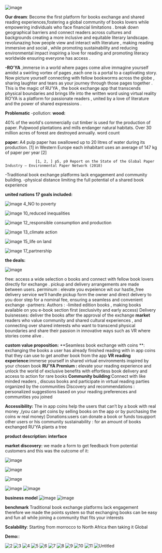 ![image](https://github.com/yasmineMouheti/GDSC-FSA-2024-solutionChallenge-RU-YA/assets/99868650/1dd14fe9-7962-4543-8b06-3c3a14485df3)


**Our dream**:
Become the first platform for books exchange and shared reading experiences,fostering a global community of books lovers while empowering individuals who face financial limitations .
break down geographical barriers and connect readers across cultures and backgrounds  creating a more inclusive and equitable  literary landscape.
revolunazing how people view and interact with literature , making reading immersive and social , while promoting sustainability and reducing environmental impact 
inspiring a love for reading and promoting literacy worldwide ensuring everyone has access .

**-RO’YA** ,immerse in a world where pages come alive
immagine  yourself amidst a swirling vortex of pages ,each one is a portal to a captivating story. Now picture yourself connecting with fellow bookworms across the globe , sharing laughter and tears as your journey through those pages together . This is the magic of RU’YA , the book exchange app that transcends physical boundaries and brings life into the written word using virtual reality
RO’YA  is a platform for  passionate readers , united by a love of literature and the power of shared expressions .


**Problematic**
        -pollution:
**wood:**

40% of the world's commercially cut timber is used for the production of paper.
Pulpwood plantations and mills endanger natural habitats. 
Over 30 million acres of forest are destroyed annually.
word count

**paper:**
A4 pulp paper has swallowed up to 20 litres of water during its production. [1]
in Western Europe each inhabitant uses an average of 147 kg of paper per year [2]

                  [1, 2, ] p5, p9 Report on the State of the Global Paper Industry – Environmental Paper Network (2018)

  -Traditional book exchange platforms lack engagement and community building.
  -physical distance  limiting the full potential of a shared book experience

**united nations 17 goals included:**
                                               

![image](https://github.com/yasmineMouheti/GDSC-FSA-2024-solutionChallenge-RU-YA/assets/99868650/935b7f6e-4e04-4020-8398-809f69a3ce51)
                                         4_NO to poverty  
                                             
![image](https://github.com/yasmineMouheti/GDSC-FSA-2024-solutionChallenge-RU-YA/assets/99868650/157b72a2-ec8a-42bd-8017-9729f7774c44)
                                      10_reduced inequalities 
                                       
![image](https://github.com/yasmineMouheti/GDSC-FSA-2024-solutionChallenge-RU-YA/assets/99868650/a03815af-401c-4c47-93be-d1dba3a807e1)
                                       12_responsible consumption and production
                                       
![image](https://github.com/yasmineMouheti/GDSC-FSA-2024-solutionChallenge-RU-YA/assets/99868650/89fd4abe-fe41-4c7a-9e71-935de0a00a21)
                                      13_climate action 
                                        
![image](https://github.com/yasmineMouheti/GDSC-FSA-2024-solutionChallenge-RU-YA/assets/99868650/d5627504-af1a-4c67-891e-7e1873bb1b84)
                                         15_life on land 
                                         
![image](https://github.com/yasmineMouheti/GDSC-FSA-2024-solutionChallenge-RU-YA/assets/99868650/1ad3c1b7-a7f1-4e37-988c-e7a75ff11ef0)
                                       17_partnership

**the deals:**

![image](https://github.com/yasmineMouheti/GDSC-FSA-2024-solutionChallenge-RU-YA/assets/99868650/b3cc1ad4-5f49-4a7b-a64e-c9536d971abf)

free: access a wide selection o books and  connect with fellow book lovers directly for exchange . pickup and delivery arrangements are made between users.
perminum : elevate you evpeience wit our hastle_free delivery service we’ll handle pickup form the owner and direct delivery to you door step for a nominal fee, ensuring a seamless and convenient exchange
-partners:
         Authors : -limited edition books , making books available on you e-book section first (exclusivity and early access)
         Delivery buisnesses: deliver the books after the approval of the exchange
**market** 
readers who value community and shared cultural experiences , and connecting over shared interests who want to transcend physical boundaries and share their passion in innovative ways  such as VR where stories come alive .

**custom value proposition:**
    **Seamless book exchange with coins **: exchanging the books a user has already finished reading with in app coins that they can use to get another book from the app
    **VR reading experience**:immerse yourself in shared virtual environments inspired by your chosen book
   **RU’YA Premium :** elevate your reading experience and unlock the world of exclusive benefits  with effortless book delivery and access to action for rare books
    **Community building**:Connect with like minded readers , discuss books and participate in virtual reading parties organized by the communities
Discovery and recommendations : personalized suggestions based on your reading preferences and communities you joined

  **Accessibility:** The in app coins help the users that can’t by a book with real money ,(you can get coins by selling books on the app or by purchasing the coins w real money)
Donations:users can donate a book or funds tosupport other users or  his community
sustainability : for an amount of books exchanged  RU’YA plants a tree


**product description:  interface**


**market discovery:**
we made a form to get feedback from potential customers  and this was the outcome of it:


![image](https://github.com/yasmineMouheti/GDSC-FSA-2024-solutionChallenge-RU-YA/assets/99868650/006476db-d91a-4815-9db8-b61e8e659d5f)

![image](https://github.com/yasmineMouheti/GDSC-FSA-2024-solutionChallenge-RU-YA/assets/99868650/9aa5aa6d-2cfb-4bb7-8f3d-f7c1ea581348)

![image](https://github.com/yasmineMouheti/GDSC-FSA-2024-solutionChallenge-RU-YA/assets/99868650/232ae00a-1655-42b1-af8d-5fd1eaca16d4)

![image](https://github.com/yasmineMouheti/GDSC-FSA-2024-solutionChallenge-RU-YA/assets/99868650/d911a388-1649-4a8b-b10c-6adce590c24e)
![image](https://github.com/yasmineMouheti/GDSC-FSA-2024-solutionChallenge-RU-YA/assets/99868650/eaf49062-cddb-48a4-9d20-d0c02e7e7c72)


**business model**
![image](https://github.com/yasmineMouheti/GDSC-FSA-2024-solutionChallenge-RU-YA/assets/99868650/6671fffb-f6c5-4009-aa9f-84650f1fb162)
![image](https://github.com/yasmineMouheti/GDSC-FSA-2024-solutionChallenge-RU-YA/assets/99868650/593cb3b5-cf84-4d64-a1ce-bda349c75a37)



**benchmark** 
Traditional book exchange platforms lack engagement  therefore we made the points system  so that exchanging books can be easy and fun all while joining a community that fits your interests



**Scalability**:
Starting from morrocco to North Africa then taking it Global

**Demo:**:


![2](https://github.com/yasmineMouheti/GDSC-FSA-2024-solutionChallenge-RU-YA/assets/104172916/7bc5ad0d-137e-43bf-bb7b-37995fe62b90)
![3](https://github.com/yasmineMouheti/GDSC-FSA-2024-solutionChallenge-RU-YA/assets/104172916/6dc13fc9-1f45-4e13-b371-54460457eeb9)
![4](https://github.com/yasmineMouheti/GDSC-FSA-2024-solutionChallenge-RU-YA/assets/104172916/69591522-f62c-42bd-84f7-57eb1874e649)
![5](https://github.com/yasmineMouheti/GDSC-FSA-2024-solutionChallenge-RU-YA/assets/104172916/864c1206-f223-45a4-bbb2-3eade26bec4a)
![6](https://github.com/yasmineMouheti/GDSC-FSA-2024-solutionChallenge-RU-YA/assets/104172916/e500f431-c930-4aea-b88f-3e291ad9d580)
![7](https://github.com/yasmineMouheti/GDSC-FSA-2024-solutionChallenge-RU-YA/assets/104172916/0c84cda8-5123-420f-b6fb-8a802163fc69)
![8](https://github.com/yasmineMouheti/GDSC-FSA-2024-solutionChallenge-RU-YA/assets/104172916/903cf483-0512-4a23-a6ab-c9d66d57a670)
![9](https://github.com/yasmineMouheti/GDSC-FSA-2024-solutionChallenge-RU-YA/assets/104172916/81014291-020e-4b29-8a71-c468f8f6eb2b)
![10](https://github.com/yasmineMouheti/GDSC-FSA-2024-solutionChallenge-RU-YA/assets/104172916/1596c5cc-c9cc-4441-bf42-b635570edc41)
![11](https://github.com/yasmineMouheti/GDSC-FSA-2024-solutionChallenge-RU-YA/assets/104172916/6f91e0bf-dc8f-438b-9ffa-3e1779ff77ba)
![Untitled](https://github.com/yasmineMouheti/GDSC-FSA-2024-solutionChallenge-RU-YA/assets/104172916/c8424a67-f81d-493c-a3a0-6694323da875)



